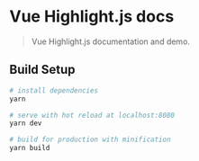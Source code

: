 # Vue Highlight.js docs

> Vue Highlight.js documentation and demo.

## Build Setup

``` bash
# install dependencies
yarn

# serve with hot reload at localhost:8080
yarn dev

# build for production with minification
yarn build
```
